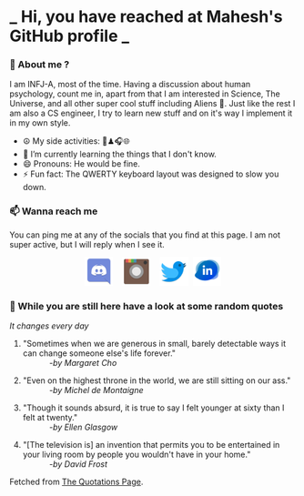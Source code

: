 # **_ Hi, you have reached at Mahesh's GitHub profile _**
### 🌸 About me ?
I am INFJ-A, most of the time. Having a discussion about human psychology, count me in, apart from that I am interested in Science, The Universe, and all other super cool stuff including Aliens 🤫. Just like the rest I am also a CS engineer, I try to learn new stuff and on it's way I implement it in my own style. 
- ☮ My side activities: 🎨♟🎧🌐
- 🌱 I’m currently learning the things that I don't know.
- 😄 Pronouns: He would be fine.
- ⚡ Fun fact: The QWERTY keyboard layout was designed to slow you down.

### 📫 Wanna reach me
You can ping me at any of the socials that you find at this page. I am not super active, but I will reply when I see it.
<p align="center">
<a href="https://discordapp.com/users/733328856957714472"><img src="./Assets/Papirus-Team-Papirus-Apps-Discord.svg" height="50px" width="50px" ></a>&nbsp; &nbsp;  
<a href ="https://instagram.com/obl1v_on"><img src="./Assets/Papirus-Team-Papirus-Apps-Instagram.svg" height="50px" width="50px" ></a>&nbsp;  &nbsp; 
<a href ="https://twitter.com/MaheshN2000"><img src="./Assets/Papirus-Team-Papirus-Apps-Twitter.svg" height ="50px" width="50px" ></a>&nbsp;
<a href ="https://linkedin.com/in/mahesh2000"><img src="./Assets/in.png" height ="50px" width="50px" ></a>

</p>



### 🔰 While you are still here have a look at some random quotes
*It changes every day*

<!-- BLOG-POST-LIST:START -->
 1.  "Sometimes when we are generous in small, barely detectable ways it can change someone else's life forever." <br> &emsp;&emsp;&emsp; <i>-by Margaret Cho</i> 

 2.  "Even on the highest throne in the world, we are still sitting on our ass." <br> &emsp;&emsp;&emsp; <i>-by Michel de Montaigne</i> 

 3.  "Though it sounds absurd, it is true to say I felt younger at sixty than I felt at twenty." <br> &emsp;&emsp;&emsp; <i>-by Ellen Glasgow</i> 

 4.  "[The television is] an invention that permits you to be entertained in your living room by people you wouldn't have in your home." <br> &emsp;&emsp;&emsp; <i>-by David Frost</i> 
<!-- BLOG-POST-LIST:END -->
Fetched from <a href="http://www.quotationspage.com/data/mqotd.rss"> The Quotations Page</a>.
<!-- The above quotes are fetched from " http://www.quotationspage.com/data/mqotd.rss " and the github action used was gautamkrishnar/blog-post-workflow@master -->
